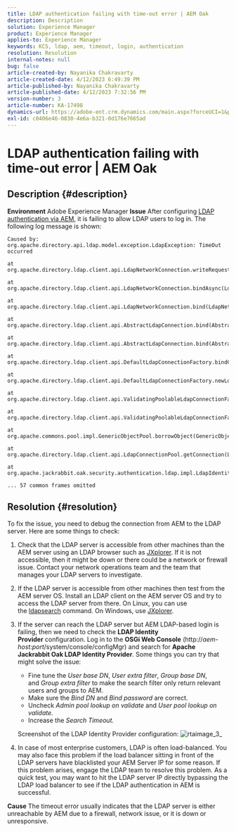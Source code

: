 ```yaml
---
title: LDAP authentication failing with time-out error | AEM Oak
description: Description
solution: Experience Manager
product: Experience Manager
applies-to: Experience Manager
keywords: KCS, ldap, aem, timeout, login, authentication
resolution: Resolution
internal-notes: null
bug: false
article-created-by: Nayanika Chakravarty
article-created-date: 4/12/2023 6:49:39 PM
article-published-by: Nayanika Chakravarty
article-published-date: 4/12/2023 7:32:56 PM
version-number: 3
article-number: KA-17498
dynamics-url: https://adobe-ent.crm.dynamics.com/main.aspx?forceUCI=1&pagetype=entityrecord&etn=knowledgearticle&id=5d4aeebf-62d9-ed11-a7c7-6045bd006b4b
exl-id: c0406e46-0830-4e6a-b321-0d176e7665ad
---
```

# LDAP authentication failing with time-out error | AEM Oak

## Description {#description}

<b>Environment</b>
Adobe Experience Manager
<b>Issue</b>
After configuring [LDAP authentication via AEM](https://experienceleague.adobe.com/docs/experience-manager-65/administering/security/ldap-config.html?lang=en), it is failing to allow LDAP users to log in. The following log message is shown:


```
Caused by: org.apache.directory.api.ldap.model.exception.LdapException: TimeOut occurred

at org.apache.directory.ldap.client.api.LdapNetworkConnection.writeRequest(LdapNetworkConnection.java:4106)

at org.apache.directory.ldap.client.api.LdapNetworkConnection.bindAsync(LdapNetworkConnection.java:1290)

at org.apache.directory.ldap.client.api.LdapNetworkConnection.bind(LdapNetworkConnection.java:1188)

at org.apache.directory.ldap.client.api.AbstractLdapConnection.bind(AbstractLdapConnection.java:127)

at org.apache.directory.ldap.client.api.AbstractLdapConnection.bind(AbstractLdapConnection.java:112)

at org.apache.directory.ldap.client.api.DefaultLdapConnectionFactory.bindConnection(DefaultLdapConnectionFactory.java:64)

at org.apache.directory.ldap.client.api.DefaultLdapConnectionFactory.newLdapConnection(DefaultLdapConnectionFactory.java:107)

at org.apache.directory.ldap.client.api.ValidatingPoolableLdapConnectionFactory.makeObject(ValidatingPoolableLdapConnectionFactory.java:133)

at org.apache.directory.ldap.client.api.ValidatingPoolableLdapConnectionFactory.makeObject(ValidatingPoolableLdapConnectionFactory.java:59)

at org.apache.commons.pool.impl.GenericObjectPool.borrowObject(GenericObjectPool.java:1188)

at org.apache.directory.ldap.client.api.LdapConnectionPool.getConnection(LdapConnectionPool.java:123)

at org.apache.jackrabbit.oak.security.authentication.ldap.impl.LdapIdentityProvider.connect(LdapIdentityProvider.java:771)

... 57 common frames omitted
```



## Resolution {#resolution}


To fix the issue, you need to debug the connection from AEM to the LDAP server. Here are some things to check:

1. Check that the LDAP server is accessible from other machines than the AEM server using an LDAP browser such as [JXplorer](http://jxplorer.org/). If it is not accessible, then it might be down or there could be a network or firewall issue. Contact your network operations team and the team that manages your LDAP servers to investigate.
2. If the LDAP server is accessible from other machines then test from the AEM server OS. Install an LDAP client on the AEM server OS and try to access the LDAP server from there. On Linux, you can use the [ldapsearch](https://access.redhat.com/documentation/en-us/red_hat_directory_server/11/html/administration_guide/examples-of-common-ldapsearches) command. On Windows, use [JXplorer](http://jxplorer.org/).
3. If the server can reach the LDAP server but AEM LDAP-based login is failing, then we need to check the <b>LDAP Identity Provider</b> configuration. Log in to the <b>OSGi Web Console</b> (http://*aem-host:port*/system/console/configMgr) and search for <b>Apache Jackrabbit Oak LDAP Identity Provider</b>. Some things you can try that might solve the issue:

    - Fine tune the *User base DN*, *User extra filter*, *Group base DN*, and *Group extra filter* to make the search filter only return relevant users and groups to AEM.
    - Make sure the *Bind DN* and *Bind password* are correct.
    - Uncheck *Admin pool lookup on validate* and *User pool lookup on validate.*
    - Increase the *Search Timeout.*

    Screenshot of the LDAP Identity Provider configuration:
![rtaimage_3_](https://helpx.adobe.com/content/dam/help/en/experience-manager/kb/LDAP-error/jcr%3acontent/main-pars/image/rtaimage_3_.png "rtaimage_3_")

    
4. In case of most enterprise customers, LDAP is often load-balanced. You may also face this problem if the load balancer sitting in front of the LDAP servers have blacklisted your AEM Server IP for some reason. If this problem arises, engage the LDAP team to resolve this problem. As a quick test, you may want to hit the LDAP server IP directly bypassing the LDAP load balancer to see if the LDAP authentication in AEM is successful.

<b>Cause</b>
The timeout error usually indicates that the LDAP server is either unreachable by AEM due to a firewall, network issue, or it is down or unresponsive.
